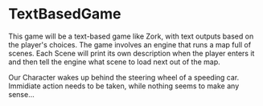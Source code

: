 # TextBasedGame
This game will be a text-based game like Zork, with text outputs based on the player's choices.
The game involves an engine that runs a map full of scenes. Each Scene will print its own description when the player enters it and then tell the engine what scene to load next out of the map.

Our Character wakes up behind the steering wheel of a speeding car. Immidiate action needs to be taken, while nothing seems to make any sense...
